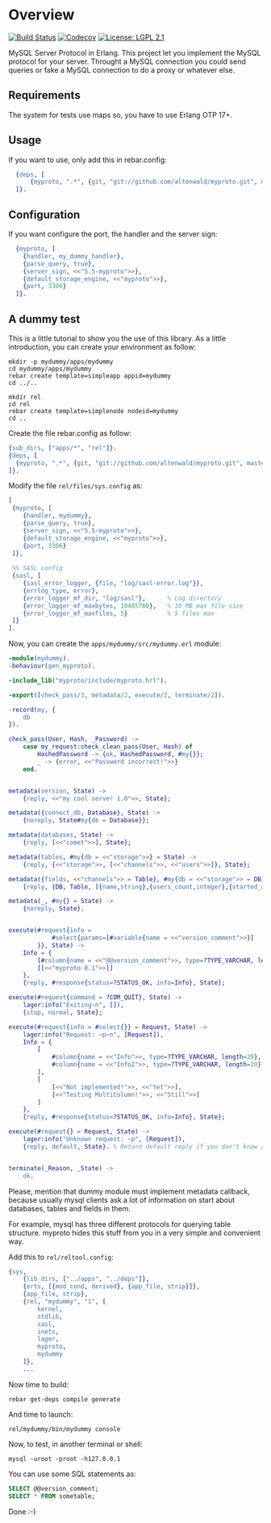 Overview
========

[![Build Status](https://img.shields.io/travis/altenwald/myproto/master.svg)](https://travis-ci.org/altenwald/myproto)
[![Codecov](https://img.shields.io/codecov/c/github/altenwald/myproto.svg)](https://codecov.io/gh/altenwald/myproto)
[![License: LGPL 2.1](https://img.shields.io/github/license/altenwald/myproto.svg)](https://raw.githubusercontent.com/altenwald/myproto/master/COPYING)

MySQL Server Protocol in Erlang. This project let you implement the MySQL protocol for your server. Throught a MySQL connection you could send queries or fake a MySQL connection to do a proxy or whatever else.

Requirements
------------

The system for tests use maps so, you have to use Erlang OTP 17+.

Usage
-----

If you want to use, only add this in rebar.config:

```erlang
  {deps, [
      {myproto, ".*", {git, "git://github.com/altenwald/myproto.git", master}}
  ]}.
```

Configuration
-------------

If you want configure the port, the handler and the server sign:

```erlang
  {myproto, [
    {handler, my_dummy_handler},
    {parse_query, true},
    {server_sign, <<"5.5-myproto">>},
    {default_storage_engine, <<"myproto">>},
    {port, 3306}
  ]}.
```

A dummy test
------------

This is a little tutorial to show you the use of this library. As a little introduction, you can create your environment as follow:

```shell
mkdir -p mydummy/apps/mydummy
cd mydummy/apps/mydummy
rebar create template=simpleapp appid=mydummy
cd ../..

mkdir rel
cd rel
rebar create template=simplenode nodeid=mydummy
cd ..
```

Create the file rebar.config as follow:

```erlang
{sub_dirs, ["apps/*", "rel"]}.
{deps, [
  {myproto, ".*", {git, "git://github.com/altenwald/myproto.git", master}}
]}.
```

Modify the file `rel/files/sys.config` as:

```erlang
[
 {myproto, [
    {handler, mydummy},
    {parse_query, true},
    {server_sign, <<"5.5-myproto">>},
    {default_storage_engine, <<"myproto">>},
    {port, 3306}
 ]},
 
 %% SASL config
 {sasl, [
    {sasl_error_logger, {file, "log/sasl-error.log"}},
    {errlog_type, error},
    {error_logger_mf_dir, "log/sasl"},      % Log directory
    {error_logger_mf_maxbytes, 10485760},   % 10 MB max file size
    {error_logger_mf_maxfiles, 5}           % 5 files max
 ]}
].
```

Now, you can create the `apps/mydummy/src/mydummy.erl` module:

```erlang
-module(mydummy).
-behaviour(gen_myproto).

-include_lib("myproto/include/myproto.hrl").

-export([check_pass/3, metadata/2, execute/2, terminate/2]).

-record(my, {
    db
}).

check_pass(User, Hash, _Password) ->
    case my_request:check_clean_pass(User, Hash) of
        HashedPassword -> {ok, HashedPassword, #my{}};
        _ -> {error, <<"Password incorrect!">>}
    end.


metadata(version, State) ->
    {reply, <<"my cool server 1.0">>, State};

metadata({connect_db, Database}, State) ->
    {noreply, State#my{db = Database}};

metadata(databases, State) ->
    {reply, [<<"comet">>], State};

metadata(tables, #my{db = <<"storage">>} = State) ->
    {reply, {<<"storage">>, [<<"channels">>, <<"users">>]}, State};

metadata({fields, <<"channels">> = Table}, #my{db = <<"storage">> = DB} = State) ->
    {reply, {DB, Table, [{name,string},{users_count,integer},{started_at,integer}]}, State};

metadata(_, #my{} = State) ->
    {noreply, State}.


execute(#request{info = 
            #select{params=[#variable{name = <<"version_comment">>}]
        }}, State) ->
    Info = {
        [#column{name = <<"@@version_comment">>, type=?TYPE_VARCHAR, length=20}],
        [[<<"myproto 0.1">>]]
    },
    {reply, #response{status=?STATUS_OK, info=Info}, State};

execute(#request{command = ?COM_QUIT}, State) ->
    lager:info("Exiting~n", []),
    {stop, normal, State};

execute(#request{info = #select{}} = Request, State) ->
    lager:info("Request: ~p~n", [Request]),
    Info = {
        [
            #column{name = <<"Info">>, type=?TYPE_VARCHAR, length=20},
            #column{name = <<"Info2">>, type=?TYPE_VARCHAR, length=20}
        ],
        [
            [<<"Not implemented!">>, <<"Yet">>],
            [<<"Testing MultiColumn!">>, <<"Still">>]
        ]
    },
    {reply, #response{status=?STATUS_OK, info=Info}, State};

execute(#request{} = Request, State) ->
    lager:info("Unknown request: ~p", [Request]),
    {reply, default, State}. % Return default reply if you don't know answer on this request


terminate(_Reason, _State) ->
    ok.
```

Please, mention that dummy module must implement metadata callback, because usually mysql clients ask a lot of information on start about databases, tables and fields in them.

For example, mysql has three different protocols for querying table structure. myproto hides this stuff from you in a very simple and convenient way.

Add this to `rel/reltool.config`:

```erlang
{sys,
    {lib_dirs, ["../apps", "../deps"]},
    {erts, [{mod_cond, derived}, {app_file, strip}]},
    {app_file, strip},
    {rel, "mydummy", "1", [
        kernel,
        stdlib,
        sasl,
        inets,
        lager,
        myproto,
        mydummy
    ]},
    ...
```

Now time to build:

```shell
rebar get-deps compile generate
```

And time to launch:

```shell
rel/mydummy/bin/mydummy console
```

Now, to test, in another terminal or shell:

```shell
mysql -uroot -proot -h127.0.0.1
```

You can use some SQL statements as:

```sql
SELECT @@version_comment;
SELECT * FROM sometable;
```

Done :-)
